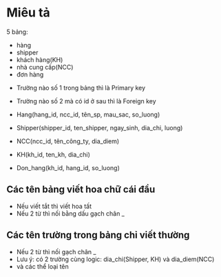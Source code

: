 # Miêu tả
5 bảng: 
- hàng 
- shipper 
- khách hàng(KH) 
- nhà cung cấp(NCC)
- đơn hàng

* Trường nào số 1 trong bảng thì là Primary key
* Trường nào số 2 mà có id ở sau thì là Foreign key

* Hang(hang_id, ncc_id, tên_sp, mau_sac, so_luong)
* Shipper(shipper_id, ten_shipper, ngay_sinh, dia_chi, luong)
* NCC(ncc_id, tên_công_ty, dia_diem)
* KH(kh_id, ten_kh, dia_chi)
* Don_hang(kh_id, hang_id, so_luong)

## Các tên bảng viết hoa chữ cái đầu
- Nếu viết tắt thì viết hoa tất
- Nếu 2 từ thì nối bằng dấu gạch chân _
## Các tên trường trong bảng chỉ viết thường
- Nếu 2 từ thì nối gạch chân _ 
- Lưu ý: có 2 trường cùng logic: dia_chi(Shipper, KH) và dia_diem(NCC)
- và các thể loại tên
